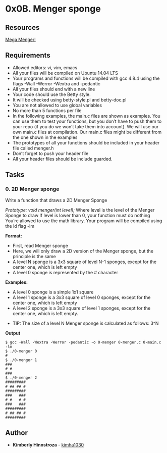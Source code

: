 # 0x0B. Menger sponge

## Resources

[Mega Menger!](https://plus.maths.org/content/build-mega-menger)

## Requirements

- Allowed editors: vi, vim, emacs
- All your files will be compiled on Ubuntu 14.04 LTS
- Your programs and functions will be compiled with gcc 4.8.4 using the flags -Wall -Werror -Wextra and -pedantic
- All your files should end with a new line
- Your code should use the Betty style.
- It will be checked using betty-style.pl and betty-doc.pl
- You are not allowed to use global variables
- No more than 5 functions per file
- In the following examples, the main.c files are shown as examples. You can use them to test your functions, but you don’t have to push them to your repo (if you do we won’t take them into account). We will use our own main.c files at compilation. Our main.c files might be different from the one shown in the examples
- The prototypes of all your functions should be included in your header file called menger.h
- Don’t forget to push your header file
- All your header files should be include guarded.

## Tasks

### 0. 2D Menger sponge

Write a function that draws a 2D Menger Sponge

_Prototype: void menger(int level);_
Where level is the level of the Menger Sponge to draw
If level is lower than 0, your function must do nothing
You’re allowed to use the math library. Your program will be compiled using the ld flag -lm

**Format:**

- First, read Menger sponge
- Here, we will only draw a 2D version of the Menger sponge, but the principle is the same
- A level N sponge is a 3x3 square of level N-1 sponges, except for the center one, which is left empty
- A level 0 sponge is represented by the # character

**Examples:**

- A level 0 sponge is a simple 1x1 square
- A level 1 sponge is a 3x3 square of level 0 sponges, except for the center one, which is left empty
- A level 2 sponge is a 3x3 square of level 1 sponges, except for the center one, which is left empty.

* TIP: The size of a level N Menger sponge is calculated as follows: 3^N

**Output**

```
$ gcc -Wall -Wextra -Werror -pedantic -o 0-menger 0-menger.c 0-main.c -lm
$ ./0-menger 0
#
$ ./0-menger 1
###
# #
###
$ ./0-menger 2
#########
# ## ## #
#########
###   ###
# #   # #
###   ###
#########
# ## ## #
#########
```

## Author

- **Kimberly Hinostroza** - [kimha1030](https://github.com/kimha1030)
